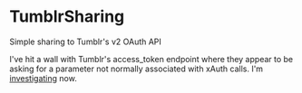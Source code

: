TumblrSharing
=================

Simple sharing to Tumblr's v2 OAuth API

I've hit a wall with Tumblr's access_token endpoint where they appear to be asking for a parameter not normally associated with xAuth calls. I'm [investigating](https://groups.google.com/forum/#!topic/tumblr-api/J3dHCi0YwOA) now.
